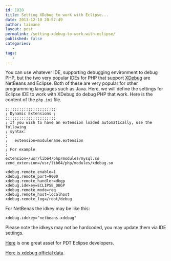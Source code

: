 ```yaml
---
id: 1828
title: Setting XDebug to work with Eclipse...
date: 2013-12-10 20:57:49
author: taimane
layout: post
permalink: /setting-xdebug-to-work-with-eclipse/
published: false
categories:
   -
tags:
   -
---
```

You can use whatever IDE, supporting debugging environment to debug PHP, but the two very popular IDEs for PHP that support <a href="https://programming-review.com/installing-xdebug-on-centos/">XDebug</a> are NetBeans and Eclipse.
Both of these are very popular for other programming languages such as Java.
Here, we will define the settings for Eclipse IDE to work with XDebug do debug PHP that work. Here is the content of the <code>php.ini</code> file.

```
;;;;;;;;;;;;;;;;;;;;;;
; Dynamic Extensions ;
;;;;;;;;;;;;;;;;;;;;;;
; If you wish to have an extension loaded automatically, use the following
; syntax:
;
;   extension=modulename.extension
;
; For example
;
extension=/usr/lib64/php/modules/mysql.so
zend_extension=/usr/lib64/php/modules/xdebug.so

xdebug.remote_enable=1
xdebug.remote_port=9000
xdebug.remote_handler=dbgp
xdebug.idekey=ECLIPSE_DBGP
xdebug.remote_mode=req 
xdebug.remote_host=localhost
xdebug.remote_log=/root/debug
```
For NetBenas the idkey may be like this:

```
xdebug.idekey="netbeans-xdebug"
```

Please note the idkeys may not be hardcoded, you may update them via IDE settings.

[Here](http://www.eclipse.org/pdt/documents/XDebugGuideForPDT2.0.pdf) is one great asset for PDT Eclipse developers.

[Here is xdebug official data](http://xdebug.org/docs/remote).
